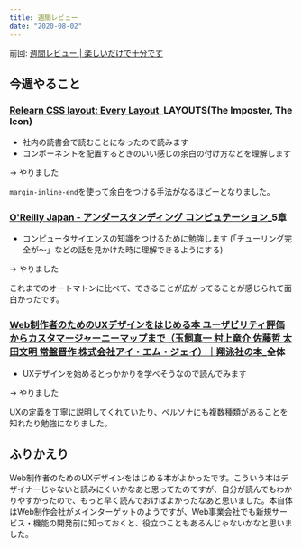 ```yaml
---
title: 週間レビュー
date: "2020-08-02"
---
```


前回: [週間レビュー | 楽しいだけで十分です](https://yinm.info/20200726/)

## 今週やること

### [Relearn CSS layout: Every Layout](https://every-layout.dev/)_LAYOUTS(The Imposter, The Icon)
- 社内の読書会で読むことになったので読みます
- コンポーネントを配置するときのいい感じの余白の付け方などを理解します

-> やりました

`margin-inline-end`を使って余白をつける手法がなるほどーとなりました。

### [O'Reilly Japan - アンダースタンディング コンピュテーション](https://www.oreilly.co.jp/books/9784873116976/)_5章
- コンピュータサイエンスの知識をつけるために勉強します (「チューリング完全が〜」などの話を見かけた時に理解できるようにする)

-> やりました

これまでのオートマトンに比べて、できることが広がってることが感じられて面白かったです。

### [Web制作者のためのUXデザインをはじめる本 ユーザビリティ評価からカスタマージャーニーマップまで（玉飼真一 村上竜介 佐藤哲 太田文明 常盤晋作 株式会社アイ・エム・ジェイ）｜翔泳社の本](https://www.shoeisha.co.jp/book/detail/9784798143330)_全体
- UXデザインを始めるとっかかりを学べそうなので読んでみます

-> やりました

UXの定義を丁寧に説明してくれていたり、ペルソナにも複数種類があることを知れたり勉強になりました。

## ふりかえり
Web制作者のためのUXデザインをはじめる本がよかったです。こういう本はデザイナーじゃないと読みにくいかなあと思ってたのですが、自分が読んでもわかりやすかったので、もっと早く読んでおけばよかったなあと思いました。本自体はWeb制作会社がメインターゲットのようですが、Web事業会社でも新規サービス・機能の開発前に知っておくと、役立つこともあるんじゃないかなと思いました。
